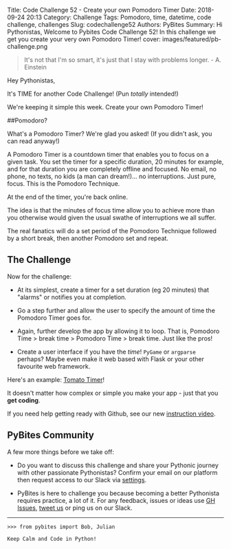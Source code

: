Title: Code Challenge 52 - Create your own Pomodoro Timer
Date: 2018-09-24 20:13
Category: Challenge
Tags: Pomodoro, time, datetime, code challenge, challenges
Slug: codechallenge52
Authors: PyBites
Summary: Hi Pythonistas, Welcome to Pybites Code Challenge 52! In this challenge we get you create your very own Pomodoro Timer!
cover: images/featured/pb-challenge.png

> It's not that I'm so smart, it's just that I stay with problems longer. - A. Einstein

Hey Pythonistas,

It's TIME for another Code Challenge! (Pun *totally* intended!)

We're keeping it simple this week. Create your own Pomodoro Timer!

##Pomodoro?

What's a Pomodoro Timer? We're glad you asked! (If you didn't ask, you can read anyway!)

A Pomodoro Timer is a countdown timer that enables you to focus on a given task. You set the timer for a specific duration, 20 minutes for example, and for that duration you are completely offline and focused. No email, no phone, no texts, no kids (a man can dream!)... no interruptions. Just pure, focus. This is the Pomodoro Technique.

At the end of the timer, you're back online.

The idea is that the minutes of focus time allow you to achieve more than you otherwise would given the usual swathe of interruptions we all suffer.

The real fanatics will do a set period of the Pomodoro Technique followed by a short break, then another Pomodoro set and repeat.


## The Challenge

Now for the challenge: 

- At its simplest, create a timer for a set duration (eg 20 minutes) that "alarms" or notifies you at completion.

- Go a step further and allow the user to specify the amount of time the Pomodoro Timer goes for.

- Again, further develop the app by allowing it to loop. That is, Pomodoro Time > break time > Pomodoro Time > break time. Just like the pros!

- Create a user interface if you have the *time*! `PyGame` or `argparse` perhaps? Maybe even make it web based with Flask or your other favourite web framework.

Here's an example: [Tomato Timer](https://tomato-timer.com/)!

It doesn't matter how complex or simple you make your app - just that you **get coding**.

If you need help getting ready with Github, see our new [instruction video](https://youtu.be/vJsyLSZxqVw).
<br>

## PyBites Community

A few more things before we take off:

* Do you want to discuss this challenge and share your Pythonic journey with other passionate Pythonistas? Confirm your email on our platform then request access to our Slack via [settings](https://codechalleng.es/settings/).

* PyBites is here to challenge you because becoming a better Pythonista requires practice, a lot of it. For any feedback, issues or ideas use [GH Issues](https://github.com/pybites/challenges/issues), [tweet us](https://twitter.com/pybites) or ping us on our Slack.

---

	>>> from pybites import Bob, Julian

	Keep Calm and Code in Python!
